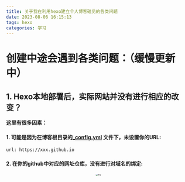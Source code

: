 ```yaml
---
title: 关于我在利用hexo建立个人博客碰见的各类问题
date: 2023-08-06 16:15:13
tags: hexo
categories: 学习
---
```


# 创建中途会遇到各类问题：（缓慢更新中）

## 1. Hexo本地部署后，实际网站并没有进行相应的改变？

**这里有很多因素：**

#### 1. 可能是因为在博客根目录的<u>_config.yml</u> 文件下，未设置你的URL:

```hexo
url: https://xxx.github.io
```



#### 2. 在你的github中对应的网址仓库，没有进行对域名的绑定:

<center>
    <img src="https://babyblue916.oss-cn-shanghai.aliyuncs.com/img/1-16913158079909.png" alt="img" style="zoom:33%;" />

​    

  





